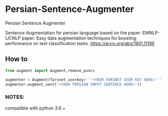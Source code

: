# Persian-Sentence-Augmenter
Persian Sentence Augmenter

Sentence Augmentation for persian language based on the paper: EMNLP-IJCNLP paper: Easy data augmentation techniques for boosting performance on text classification tasks. https://arxiv.org/abs/1901.11196


## How to
```python
from augment import Augment,remove_puncs

augmenter = Augment(farsnet_userkey='''<YOUR FARSNET USER KEY HERE>''')
augmenter.augment_sent('<YOUR PERSIAN INPUT SENTENCE HERE>'))
```


### NOTES:
compatible with python 3.6 +
